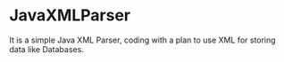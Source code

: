 JavaXMLParser
=============

It is a simple Java XML Parser, coding with a plan to use XML for storing data like Databases.
